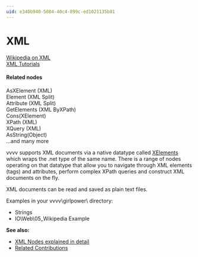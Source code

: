 ```yaml
---
uid: e340b940-5084-40c4-899c-ed1021135b81
---
```


# XML


<a href="http://en.wikipedia.org/wiki/XML" class="extURL" target="_blank">Wikipedia on XML</a>  
<a href="http://www.w3schools.com/xml/xml_whatis.asp" class="extURL" target="_blank">XML Tutorials</a>  

#### Related nodes
<span class="node">AsXElement (XML)</span>  
<span class="node">Element (XML Split)</span>  
<span class="node">Attribute (XML Split)</span>  
<span class="node">GetElements (XML ByXPath)</span>  
<span class="node">Cons(XElement)</span>  
<span class="node">XPath (XML)</span>  
<span class="node">XQuery (XML)</span>  
<span class="node">AsString(Object)</span>  
...and many more  


vvvv supports XML documents via a native datatype called <a href="http://msdn.microsoft.com/en-us/library/system.xml.linq.xelement%28v=vs.110%29.aspx" class="extURL" target="_blank">XElements</a> which wraps the .net type of the same name. There is a range of nodes operating on that datatype that allow you to navigate through XML elements (tags) and attributes, perform complex XPath queries and construct XML documents on the fly.  

XML documents can be read and saved as plain text files.  

Examples in your vvvv\girlpower\ directory:  
* Strings  
* IO\Web\05_Wikipedia Example  

**See also:**  
* [XML Nodes explained in detail](xref:3ffb0984-339d-4d17-8d70-822d6032744e)  
* <a href="https://vvvv.org/contributions/1353+1351+2439+1352+7934+2438+1354+1355/3074" class="extURL" target="_blank">Related Contributions</a>  



